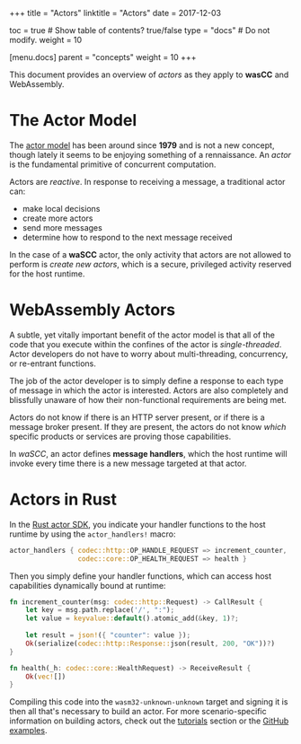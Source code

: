 +++
title = "Actors"
linktitle = "Actors"
date = 2017-12-03

toc = true  # Show table of contents? true/false
type = "docs"  # Do not modify.
weight = 10

[menu.docs]
  parent = "concepts"
  weight = 10
+++

This document provides an overview of _actors_ as they apply to **wasCC** and WebAssembly.

# The Actor Model

The [actor model](https://en.wikipedia.org/wiki/Actor_model) has been around since **1979** and is not a new concept, though lately it seems to be enjoying something of a rennaissance. An _actor_ is the fundamental primitive of concurrent computation.

Actors are _reactive_. In response to receiving a message, a traditional actor can:

* make local decisions
* create more actors
* send more messages
* determine how to respond to the next message received

In the case of a **waSCC** actor, the only activity that actors are not allowed to perform is _create new actors_, which is a secure, privileged activity reserved for the host runtime.

# WebAssembly Actors

A subtle, yet vitally important benefit of the actor model is that all of the code that you execute within the confines of the actor is _single-threaded_. Actor developers do not have to worry about multi-threading, concurrency, or re-entrant functions.

The job of the actor developer is to simply define a response to each type of message in which the actor is interested. Actors are also completely and blissfully unaware of how their non-functional requirements are being met.

Actors do not know if there is an HTTP server present, or if there is a message broker present. If they are present, the actors do not know _which_ specific products or services are proving those capabilities.

In _waSCC_, an actor defines **message handlers**, which the host runtime will invoke every time there is a new message targeted at that actor.

# Actors in Rust

In the [Rust actor SDK](https://github.com/wascc/wascc-actor), you indicate your handler functions to the host runtime by using the `actor_handlers!` macro:

```rust
actor_handlers { codec::http::OP_HANDLE_REQUEST => increment_counter,
                 codec::core::OP_HEALTH_REQUEST => health }
```

Then you simply define your handler functions, which can access host capabilities dynamically bound at runtime:

```rust
fn increment_counter(msg: codec::http::Request) -> CallResult {
    let key = msg.path.replace('/', ":");
    let value = keyvalue::default().atomic_add(&key, 1)?;
    
    let result = json!({ "counter": value });
    Ok(serialize(codec::http::Response::json(result, 200, "OK"))?)
}

fn health(_h: codec::core::HealthRequest) -> ReceiveResult {
    Ok(vec![])
}
```

Compiling this code into the `wasm32-unknown-unknown` target and signing it is then all that's necessary to build an actor. For more scenario-specific information on building actors, check out the [tutorials](/tutorials) section or the [GitHub examples](https://github.com/wascc/examples).